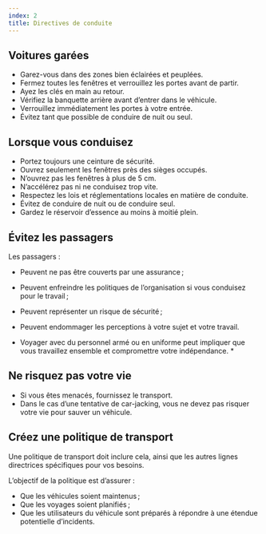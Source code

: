 ```yaml
---
index: 2
title: Directives de conduite
---
```

## Voitures garées

*   Garez-vous dans des zones bien éclairées et peuplées.
*   Fermez toutes les fenêtres et verrouillez les portes avant de partir.
*   Ayez les clés en main au retour.
*   Vérifiez la banquette arrière avant d’entrer dans le véhicule.
*   Verrouillez immédiatement les portes à votre entrée.
*   Évitez tant que possible de conduire de nuit ou seul.

## Lorsque vous conduisez

*   Portez toujours une ceinture de sécurité.
*   Ouvrez seulement les fenêtres près des sièges occupés.
*   N’ouvrez pas les fenêtres à plus de 5 cm.
*   N’accélérez pas ni ne conduisez trop vite.
*   Respectez les lois et réglementations locales en matière de conduite.
*   Évitez de conduire de nuit ou de conduire seul.
*   Gardez le réservoir d’essence au moins à moitié plein.

## Évitez les passagers

Les passagers :

  * Peuvent ne pas être couverts par une assurance ;
  * Peuvent enfreindre les politiques de l’organisation si vous conduisez pour le travail ;
  * Peuvent représenter un risque de sécurité ;
  * Peuvent endommager les perceptions à votre sujet et votre travail.

* Voyager avec du personnel armé ou en uniforme peut impliquer que vous travaillez ensemble et compromettre votre indépendance. *

## Ne risquez pas votre vie

*   Si vous êtes menacés, fournissez le transport.
*   Dans le cas d’une tentative de car-jacking, vous ne devez pas risquer votre vie pour sauver un véhicule.

## Créez une politique de transport

Une politique de transport doit inclure cela, ainsi que les autres lignes directrices spécifiques pour vos besoins.

L’objectif de la politique est d’assurer :

*   Que les véhicules soient maintenus ;
*   Que les voyages soient planifiés ;
*   Que les utilisateurs du véhicule sont préparés à répondre à une étendue potentielle d’incidents.